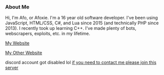 ### About Me
Hi, I'm Afo, or Afoxie. I'm a 16 year old software developer. I've been using JavaScript, HTML/CSS, C#, and Lua since 2015 (and technically PHP since 2013). I recently took up learning C++. I've made plenty of bots, webscrapers, exploits, etc. in my lifetime.

[My Website](https://afo.xyz)

[My Other Website](https://sebby.dev)

discord account got disabled lol
[if you need to contact me please join this server](https://discord.gg/CYHRErYCFN)
